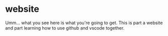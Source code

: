 # website

Umm... what you see here is what you're going to get. This is part a 
website and part learning how to use github and vscode together.
